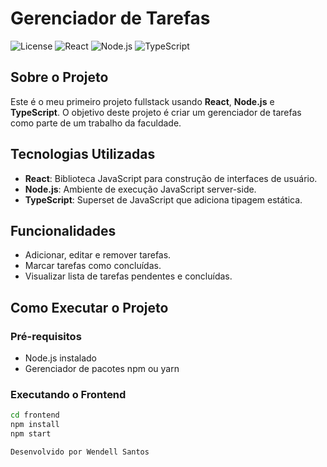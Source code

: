 # Gerenciador de Tarefas

![License](https://img.shields.io/badge/license-MIT-green)
![React](https://img.shields.io/badge/frontend-React-blue)
![Node.js](https://img.shields.io/badge/backend-Node.js-green)
![TypeScript](https://img.shields.io/badge/language-TypeScript-blue)

## Sobre o Projeto

Este é o meu primeiro projeto fullstack usando **React**, **Node.js** e **TypeScript**. O objetivo deste projeto é criar um gerenciador de tarefas como parte de um trabalho da faculdade.

## Tecnologias Utilizadas

- **React**: Biblioteca JavaScript para construção de interfaces de usuário.
- **Node.js**: Ambiente de execução JavaScript server-side.
- **TypeScript**: Superset de JavaScript que adiciona tipagem estática.

## Funcionalidades

- Adicionar, editar e remover tarefas.
- Marcar tarefas como concluídas.
- Visualizar lista de tarefas pendentes e concluídas.

## Como Executar o Projeto

### Pré-requisitos

- Node.js instalado
- Gerenciador de pacotes npm ou yarn

### Executando o Frontend

```bash
cd frontend
npm install
npm start

Desenvolvido por Wendell Santos
